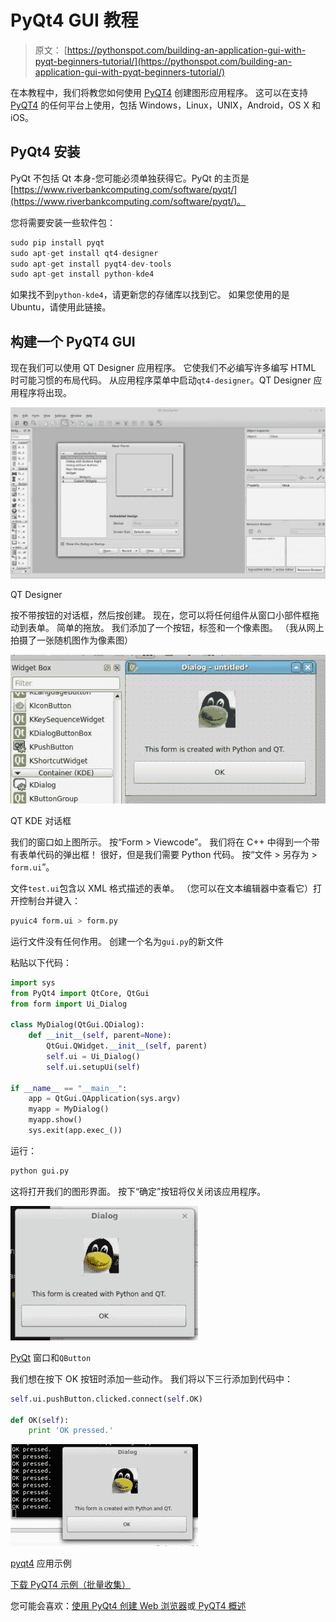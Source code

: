# PyQt4 GUI 教程

> 原文： [https://pythonspot.com/building-an-application-gui-with-pyqt-beginners-tutorial/](https://pythonspot.com/building-an-application-gui-with-pyqt-beginners-tutorial/)

在本教程中，我们将教您如何使用 [PyQT4](https://pythonspot.com/pyqt4/) 创建图形应用程序。 这可以在支持 [PyQT4](https://pythonspot.com/pyqt4/) 的任何平台上使用，包括 Windows，Linux，UNIX，Android，OS X 和 iOS。

## PyQt4 安装

PyQt 不包括 Qt 本身-您可能必须单独获得它。PyQt 的主页是 [https://www.riverbankcomputing.com/software/pyqt/](https://www.riverbankcomputing.com/software/pyqt/)。

您将需要安装一些软件包：

```py
sudo pip install pyqt
sudo apt-get install qt4-designer
sudo apt-get install pyqt4-dev-tools
sudo apt-get install python-kde4

```

如果找不到`python-kde4`，请更新您的存储库以找到它。 如果您使用的是 Ubuntu，请使用此链接。

## 构建一个 PyQT4 GUI

现在我们可以使用 QT Designer 应用程序。 它使我们不必编写许多编写 HTML 时可能习惯的布局代码。 从应用程序菜单中启动`qt4-designer`。QT Designer 应用程序将出现。

![QT_Designer](img/c270198655afac039b29c13193a5885a.jpg)

QT Designer

按不带按钮的对话框，然后按创建。 现在，您可以将任何组件从窗口小部件框拖动到表单。 简单的拖放。 我们添加了一个按钮，标签和一个像素图。 （我从网上拍摄了一张随机图作为像素图）

![QT_KDE_Dialog](img/a49e87363988856b8eabf42c30cf9400.jpg)

QT KDE 对话框

我们的窗口如上图所示。 按“Form &gt; Viewcode”。 我们将在 C++ 中得到一个带有表单代码的弹出框！ 很好，但是我们需要 Python 代码。 按“文件 &gt; 另存为 &gt; `form.ui`”。

文件`test.ui`包含以 XML 格式描述的表单。 （您可以在文本编辑器中查看它）打开控制台并键入：

```py
pyuic4 form.ui > form.py

```

运行文件没有任何作用。 创建一个名为`gui.py`的新文件

粘贴以下代码：

```py
import sys
from PyQt4 import QtCore, QtGui
from form import Ui_Dialog

class MyDialog(QtGui.QDialog):
    def __init__(self, parent=None):
        QtGui.QWidget.__init__(self, parent)
        self.ui = Ui_Dialog()
        self.ui.setupUi(self)

if __name__ == "__main__":
    app = QtGui.QApplication(sys.argv)
    myapp = MyDialog()
    myapp.show()
    sys.exit(app.exec_())

```

运行：

```py
python gui.py

```

这将打开我们的图形界面。 按下“确定”按钮将仅关闭该应用程序。

![pyqt_window-300x215](img/2b327b721889fb95be65443c1d531d0f.jpg)

[PyQt](https://pythonspot.com/pyqt4/) 窗口和`QButton`

我们想在按下 OK 按钮时添加一些动作。 我们将以下三行添加到代码中：

```py
self.ui.pushButton.clicked.connect(self.OK)

def OK(self):
    print 'OK pressed.'

```

![pyqt4 app example](img/e58b77134f9f1ef5de60f6715f4181ef.jpg)

[pyqt4](https://pythonspot.com/pyqt4/) 应用示例

[下载 PyQT4 示例（批量收集）](https://pythonspot.com/python-qt-examples/)

您可能会喜欢：[使用 PyQt4 创建 Web 浏览器](https://pythonspot.com/creating-a-webbrowser-with-python-and-pyqt-tutorial/)或[ PyQT4 概述](https://pythonspot.com/pyqt4/)